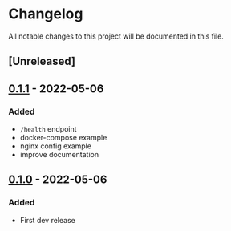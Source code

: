 # Changelog

All notable changes to this project will be documented in this file.

## [Unreleased]

## [0.1.1](https://github.com/WoozyMasta/guassp/releases/tag/0.1.1) - 2022-05-06

### Added

* `/health` endpoint
* docker-compose example
* nginx config example
* improve documentation

## [0.1.0](https://github.com/WoozyMasta/guassp/releases/tag/0.1.0) - 2022-05-06

### Added

* First dev release
